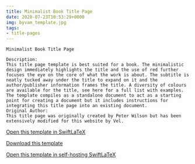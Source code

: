 ```yaml
---
title: Minimalist Book Title Page
date: 2020-07-23T10:53:29+0000
img: byvam_template.jpg
tags:
- title-pages
---
```

```
Minimalist Book Title Page

Description:
This title page template is best suited for a book. The minimalistic design immediately highlights the title and the use of red further focuses the eye on the core of what the work is about. The subtitle is neatly tucked away under the title to expand on it and the author/publisher information frames the title. A diversity of colours are available for the title, see here for a full list with examples.
The template compiles as a standalone document to act as a starting point for creating a document but it includes instructions for integrating this title page into an existing document.
Original Author:
This title page was originally created by Peter Wilson but has been extensively modified for this website by Vel.
```
[Open this template in SwiftLaTeX](https://www.swiftlatex.com/project.html?import=https://swiftlatex.github.io/LaTeXBoilerPlate/zips/gzyjs_template.zip&import_name=Minimalist%20Book%20Title%20Page)

[Download this template](https://swiftlatex.github.io/LaTeXBoilerPlate/zips/gzyjs_template.zip)

[Open this template in self-hosting SwiftLaTeX](http://localhost:3011/project.html?import=https://swiftlatex.github.io/LaTeXBoilerPlate/zips/gzyjs_template.zip&import_name=Minimalist%20Book%20Title%20Page)

